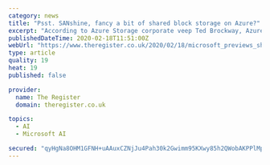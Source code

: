 ```yaml
---
category: news
title: "Psst. SANshine, fancy a bit of shared block storage on Azure?"
excerpt: "According to Azure Storage corporate veep Ted Brockway, Azure Shared Disks will support enterprise applications currently running on Storage Area Networks (SANs). These include \"clustered databases, parallel file systems, persistent containers and machine learning applications.\" This includes Windows environments such as Scale-out File Servers ..."
publishedDateTime: 2020-02-18T11:51:00Z
webUrl: "https://www.theregister.co.uk/2020/02/18/microsoft_previews_shared_block_storage_on_azure/"
type: article
quality: 19
heat: 19
published: false

provider:
  name: The Register
  domain: theregister.co.uk

topics:
  - AI
  - Microsoft AI

secured: "qyHgNa8OHM1GFNH+uAAuxCZNjJu4Pah30k2Gwimm95KXwy85h2QWobAKPPlMpTKpUM4TzsGS92IFBiMOptPgAXIqmHzbc0lsKIdhpUaRZjOtY3xmCFnGeCL0LQcLbTLeERZVCamJ+vNJzNae5b1va58voJtBKW9iKP+bRBgpcdD2CbaClJQWMwMYPFVVS4CGMAK5NT5n2Y7i1IxrpZukUZpTHa0gLBSC4MU6SUGz/QhnyO2O27ID31Y2hLBe0EQxoLEiIYm0xnQ5kd4580sCx8EA8GoEnbGD04DaSi107Bf2YoC3AQ6kCuhhmMRyGszwrxE7tJEQMVOqOXVBoJ/UGzXZVWdiGQab9FCMu6VjTE3ETPbamAONAWmSIC9OrSHEjBOQ5hWEQf1e/d+x60825zC/c7JWOrxtV5kF1Dl1UKEqra3fZgqP78LFZDYLClNzYBypnY9BshwxL76+6rLBN4MdKDm4fj7any1e74MOeaw=;OBi99OyWSRwSGFmwI1WxOg=="
---
```


